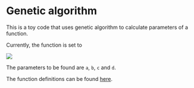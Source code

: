 # Genetic algorithm

This is a toy code that uses genetic algorithm to calculate parameters of a function.

Currently, the function is set to

<img src="https://render.githubusercontent.com/render/math?math=a \cdot\cos\left(bx\right) \cdot \exp\left(c \left(x - d\right)\right)">

The parameters to be found are `a`, `b`, `c` and `d`.

The function definitions can be found [here](models/function_parameters.py#L56-L66).
